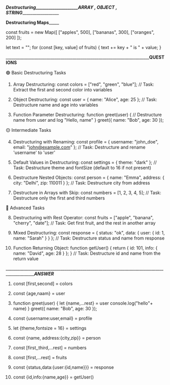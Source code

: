 
___________________________Destructuring____________________ARRAY ,  OBJECT , STRING_____________________________________________




__________________Destructuring Maps_______________________

const fruits = new Map([
  ["apples", 500],
  ["bananas", 300],
  ["oranges", 200]
]);

let text = "";
for (const [key, value] of fruits) {
  text += key + " is " + value;
}

___________________________________________________________________________________________________QUESTIONS____________________________


🟢 Basic Destructuring Tasks
1. Array Destructuring:
const colors = ["red", "green", "blue"];
// Task: Extract the first and second color into variables


2. Object Destructuring:
const user = { name: "Alice", age: 25 };
// Task: Destructure name and age into variables

3. Function Parameter Destructuring:
function greet(user) {
  // Destructure name from user and log "Hello, name"
}
greet({ name: "Bob", age: 30 });


🟡 Intermediate Tasks

4. Destructuring with Renaming:
const profile = { username: "john_doe", email: "john@example.com" };
// Task: Destructure and rename 'username' to 'user'

5. Default Values in Destructuring:
const settings = { theme: "dark" };
// Task: Destructure theme and fontSize (default to 16 if not present)


6. Destructure Nested Objects:
const person = {
  name: "Emma",
  address: {
    city: "Delhi",
    zip: 110011
  }
};
// Task: Destructure city from address


7. Destructure in Arrays with Skip:
const numbers = [1, 2, 3, 4, 5];
// Task: Destructure only the first and third numbers


🔴 Advanced Tasks

8. Destructuring with Rest Operator:
const fruits = ["apple", "banana", "cherry", "date"];
// Task: Get first fruit, and the rest in another array


9. Mixed Destructuring:
const response = {
  status: "ok",
  data: {
    user: {
      id: 1,
      name: "Sarah"
    }
  }
};
// Task: Destructure status and name from response


10. Function Returning Object:
function getUser() {
  return {
    id: 101,
    info: {
      name: "David",
      age: 28
    }
  };
}
// Task: Destructure id and name from the return value




_______________________________________________________________________________________________________________ANSWER___________________


1. const [first,second] = colors



2. const {age,naam} = user


3. function greet(user) {
    let {name,...rest} = user
    console.log("hello"+ name)
}
greet({ name: "Bob", age: 30 });


4. const {username:user,email} = profile

5. let {theme,fontsize = 16} = settings

6. const {name, address:{city,zip}} = person

7. const [first,,third,...rest] = numbers

8. const [first,...rest] = fruits

9. const {status,data:{user:{id,name}}} = response

10. const {id,info:{name,age}} = getUser()
